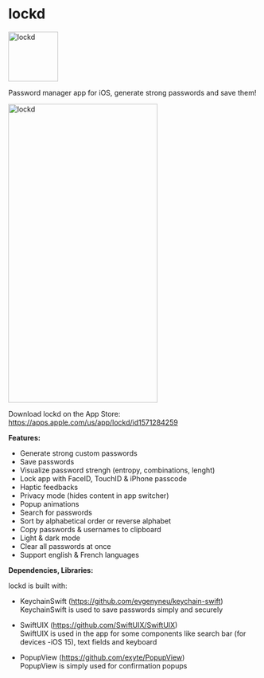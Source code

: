# lockd 

<img src="https://user-images.githubusercontent.com/61360545/139026632-b8075cd1-f33f-4532-8842-590c98db45f8.png" alt="lockd" width="100" height="100"/>

Password manager app for iOS, generate strong passwords and save them!  

<img src="https://user-images.githubusercontent.com/61360545/139028428-9a284105-72d9-44e4-be21-8e92816399de.gif" alt="lockd" width="300" height="600"/>



Download lockd on the App Store: https://apps.apple.com/us/app/lockd/id1571284259

**Features:**  

- Generate strong custom passwords  
- Save passwords
- Visualize password strengh (entropy, combinations, lenght)
- Lock app with FaceID, TouchID & iPhone passcode
- Haptic feedbacks
- Privacy mode (hides content in app switcher)
- Popup animations
- Search for passwords  
- Sort by alphabetical order or reverse alphabet    
- Copy passwords & usernames to clipboard  
- Light & dark mode
- Clear all passwords at once
- Support english & French languages

**Dependencies, Libraries:**  

lockd is built with: 

- KeychainSwift (https://github.com/evgenyneu/keychain-swift)  
KeychainSwift is used to save passwords simply and securely

- SwiftUIX (https://github.com/SwiftUIX/SwiftUIX)  
SwiftUIX is used in the app for some components like search bar (for devices -iOS 15), text fields and keyboard 

- PopupView (https://github.com/exyte/PopupView)  
PopupView is simply used for confirmation popups 
